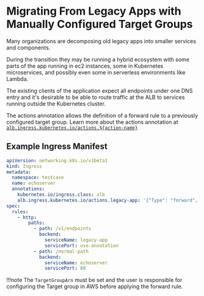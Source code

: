 # Migrating From Legacy Apps with Manually Configured Target Groups

Many organizations are decomposing old legacy apps into smaller services and components. 

During the transition they may be running a hybrid ecosystem with some parts of the app running in ec2 instances, 
some in Kubernetes microservices, and possibly even some in serverless environments like Lambda. 

The existing clients of the application expect all endpoints under one DNS entry and it's desirable to be able
to route traffic at the ALB to services running outside the Kubernetes cluster. 

The actions annotation allows the definition of a forward rule to a previously configured target group. 
Learn more about the actions annotation at
[`alb.ingress.kubernetes.io/actions.${action-name}`](../ingress/annotation.md#actions)

## Example Ingress Manifest
```yaml
apiVersion: networking.k8s.io/v1beta1
kind: Ingress
metadata:
  namespace: testcase
  name: echoserver
  annotations:
    kubernetes.io/ingress.class: alb
    alb.ingress.kubernetes.io/actions.legacy-app: '{"Type": "forward", "TargetGroupArn": "legacy-tg-arn"}'
spec:
  rules:
    - http:
        paths:
          - path: /v1/endpoints
            backend:
              serviceName: legacy-app
              servicePort: use-annotation
          - path: /normal-path
            backend:
              serviceName: echoserver
              servicePort: 80
```

!!!note
    The `TargetGroupArn` must be set and the user is responsible for configuring the Target group in AWS before applying
    the forward rule.    

